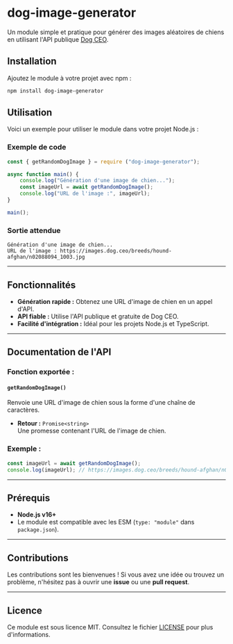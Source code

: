 
# **dog-image-generator**

Un module simple et pratique pour générer des images aléatoires de chiens en utilisant l'API publique [Dog CEO](https://dog.ceo/dog-api/).

## **Installation**

Ajoutez le module à votre projet avec npm :

```bash
npm install dog-image-generator
```

## **Utilisation**

Voici un exemple pour utiliser le module dans votre projet Node.js :

### **Exemple de code**

```javascript
const { getRandomDogImage } = require ("dog-image-generator");

async function main() {
    console.log("Génération d'une image de chien...");
    const imageUrl = await getRandomDogImage();
    console.log("URL de l'image :", imageUrl);
}

main();
```

### **Sortie attendue**

```
Génération d'une image de chien...
URL de l'image : https://images.dog.ceo/breeds/hound-afghan/n02088094_1003.jpg
```

---

## **Fonctionnalités**

- **Génération rapide :** Obtenez une URL d'image de chien en un appel d'API.
- **API fiable :** Utilise l'API publique et gratuite de Dog CEO.
- **Facilité d'intégration :** Idéal pour les projets Node.js et TypeScript.

---

## **Documentation de l'API**

### Fonction exportée :
#### `getRandomDogImage()`
Renvoie une URL d'image de chien sous la forme d'une chaîne de caractères.

- **Retour :** `Promise<string>`  
  Une promesse contenant l'URL de l'image de chien.

### **Exemple :**

```javascript
const imageUrl = await getRandomDogImage();
console.log(imageUrl); // https://images.dog.ceo/breeds/hound-afghan/n02088094_1003.jpg
```

---

## **Prérequis**

- **Node.js v16+**
- Le module est compatible avec les ESM (`type: "module"` dans `package.json`).

---

## **Contributions**

Les contributions sont les bienvenues ! Si vous avez une idée ou trouvez un problème, n'hésitez pas à ouvrir une **issue** ou une **pull request**.

---

## **Licence**

Ce module est sous licence MIT. Consultez le fichier [LICENSE](./LICENSE) pour plus d'informations.
